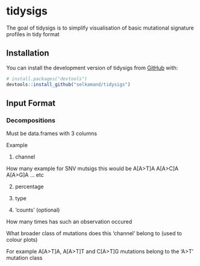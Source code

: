 
<!-- README.md is generated from README.Rmd. Please edit that file -->

# tidysigs

<!-- badges: start -->
<!-- badges: end -->

The goal of tidysigs is to simplify visualisation of basic mutational
signature profiles in tidy format

## Installation

You can install the development version of tidysigs from
[GitHub](https://github.com/) with:

``` r
# install.packages("devtools")
devtools::install_github("selkamand/tidysigs")
```

## Input Format

### Decompositions

Must be data.frames with 3 columns

Example

1)  channel

How many example for SNV mutsigs this would be A\[A\>T\]A A\[A\>C\]A
A\[A\>G\]A … etc

2)  percentage

3)  type

4)  ‘counts’ (optional)

How many times has such an observation occured

What broader class of mutations does this ‘channel’ belong to (used to
colour plots)

For example A\[A\>T\]A, A\[A\>T\]T and C\[A\>T\]G mutations belong to
the ‘A\>T’ mutation class
